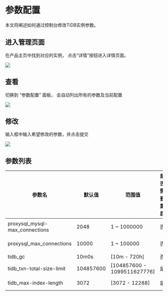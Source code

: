 # 参数配置

本文将阐述如何通过控制台修改TiDB实例参数。

## 进入管理页面

在产品主页中找到对应的实例， 点击“详情”按钮进入详情页面。

![](http://tidb-doc.cn-bj.ufileos.com/basic/instance.list.detail.button.png)

## 查看

切换到 “参数配置” 面板， 会自动列出所有的参数及当前配置

![](https://tidb-doc.cn-bj.ufileos.com/config/configure00.png)

## 修改

输入框中输入希望修改的参数，并点击提交

![](https://tidb-doc.cn-bj.ufileos.com/config/configure002.png)


## 参数列表

| 参数名| 默认值 | 范围值 | 是否需要重启 | 参数说明 | 
| --- | --------- | ----------- | ------ | ------- | 
|proxysql_mysql-max_connections|2048|1 ~ 1000000|否|所有用户总共的最大连接数|
|proxysql_max_connections|10000|1 ~ 100000|否|每个用户的最大连接数|
|tidb_gc|10m0s|[10m - 720h]|否|tikv_gc_life_time|
|tidb_txn-total-size-limit | 104857600 | [104857600 - 1099511627776] |是| txn-total-size-limit|
| tidb_max-index-length |3072|[3072 - 12288]|是|max-index-length|
